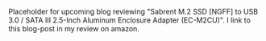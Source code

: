 Placeholder for upcoming blog reviewing "Sabrent M.2 SSD [NGFF] to USB 3.0 / SATA III 2.5-Inch Aluminum Enclosure Adapter (EC-M2CU)".
I link to this blog-post in my review on amazon.
